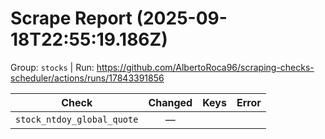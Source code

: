 # Scrape Report (2025-09-18T22:55:19.186Z)

Group: `stocks`  |  Run: https://github.com/AlbertoRoca96/scraping-checks-scheduler/actions/runs/17843391856

| Check | Changed | Keys | Error |
|---|:---:|:--|:--|
| `stock_ntdoy_global_quote` | — |  |  |
